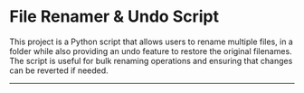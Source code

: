 # File Renamer & Undo Script

This project is a Python script that allows users to rename multiple files, 
in a folder while also providing an undo feature to restore the original filenames. 
The script is useful for bulk renaming operations and ensuring that changes can be reverted if needed.

---


